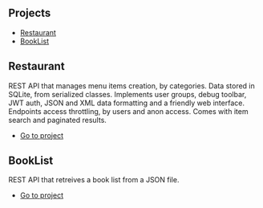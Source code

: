 <!-- START doctoc generated TOC please keep comment here to allow auto update -->
<!-- DON'T EDIT THIS SECTION, INSTEAD RE-RUN doctoc TO UPDATE -->
## Projects

- [Restaurant](#Restaurant)
- [BookList](#BookList)

## Restaurant

REST API that manages menu items creation, by categories. Data stored in SQLite, from serialized classes. Implements user groups, debug toolbar, JWT auth, JSON and XML data formatting and a friendly web interface. Endpoints access throttling, by users and anon access. Comes with item search and paginated results.

- [Go to project](https://github.com/guilhermelff/python/tree/main/django/Restaurant)

## BookList

REST API that retreives a book list from a JSON file.

- [Go to project](https://github.com/guilhermelff/python/tree/main/django/BookList)

<!-- END doctoc generated TOC please keep comment here to allow auto update -->
